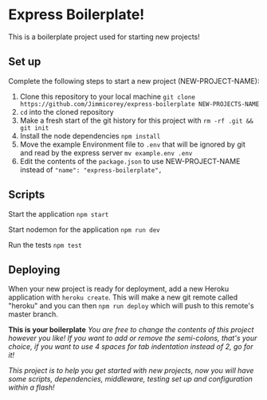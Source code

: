 # Express Boilerplate!

This is a boilerplate project used for starting new projects!

## Set up

Complete the following steps to start a new project (NEW-PROJECT-NAME):

1. Clone this repository to your local machine 
    `git clone https://github.com/Jimmicorey/express-boilerplate NEW-PROJECTS-NAME`
2. `cd` into the cloned repository
3. Make a fresh start of the git history for this project with `rm -rf .git && git init`
4. Install the node dependencies `npm install`
5. Move the example Environment file to `.env` that will be ignored by git and read by the express server `mv example.env .env`
6. Edit the contents of the `package.json` to use NEW-PROJECT-NAME instead of `"name": "express-boilerplate",`

## Scripts

Start the application `npm start`

Start nodemon for the application `npm run dev`

Run the tests `npm test`

## Deploying

When your new project is ready for deployment, add a new Heroku application with `heroku create`. This will make a new git remote called "heroku" and you can then `npm run deploy` which will push to this remote's master branch.



**This is your boilerplate**
*You are free to change the contents of this project however you like! If you want to add or remove the semi-colons, that's your choice, if you want to use 4 spaces for tab indentation instead of 2, go for it!*

*This project is to help you get started with new projects, now you will have some scripts, dependencies, middleware, testing set up and configuration within a flash!*